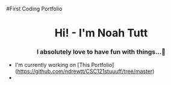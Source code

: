 #First Coding Portfolio
<h1 align="center"> Hi! - I'm Noah Tutt</h1>
<h3 align="center"> I absolutely love to have fun with things...🎈 </h3>

- I'm currently working on [This Portfolio]
  (https://github.com/ndrewtt/CSC121stuuuff/tree/master)
-
